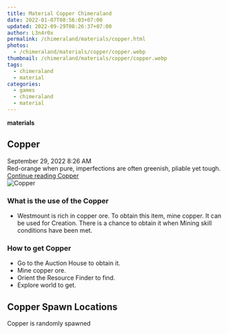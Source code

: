 ```yaml
---
title: Material Copper Chimeraland
date: 2022-01-07T08:56:03+07:00
updated: 2022-09-29T08:26:37+07:00
author: L3n4r0x
permalink: /chimeraland/materials/copper.html
photos:
  - /chimeraland/materials/copper/copper.webp
thumbnail: /chimeraland/materials/copper/copper.webp
tags:
  - chimeraland
  - material
categories:
  - games
  - chimeraland
  - material
---
```


<link
  rel="stylesheet"
  href="https://rawcdn.githack.com/dimaslanjaka/Web-Manajemen/870a349/css/bootstrap-5-3-0-alpha3-wrapper.css"
/>
<section id="bootstrap-wrapper">
  <div data-bs-theme="dark">
    <div
      class="row g-0 border rounded overflow-hidden flex-md-row mb-4 shadow-sm position-relative bg-dark text-light"
    >
      <div class="col p-4 d-flex flex-column position-static">
        <strong class="d-inline-block mb-2 text-success">materials</strong>
        <h2 class="mb-0">Copper</h2>
        <div class="mb-1 text-muted">September 29, 2022 8:26 AM</div>
        <div class="mb-2 border p-1">
          Red-orange when pure, imperfections are often greenish, pliable yet
          tough.
        </div>
        <a
          href="/chimeraland/materials/copper.html"
          class="stretched-link d-none text-primary"
          >Continue reading Copper</a
        >
      </div>
      <div class="col-auto d-none d-md-block d-lg-block">
        <img
          src="https://www.webmanajemen.com/chimeraland/materials/copper/copper.webp"
          alt="Copper"
        />
      </div>
    </div>
    <div class="row">
      <div class="col-lg-6 col-12 mb-2">
        <div class="card">
          <div class="card-body">
            <h3 class="card-title">What is the use of the Copper</h3>
            <div class="card-text">
              <ul>
                <li>
                  Westmount is rich in copper ore. To obtain this item, mine
                  copper. It can be used for Creation. There is a chance to
                  obtain it when Mining skill conditions have been met.
                </li>
              </ul>
            </div>
          </div>
        </div>
      </div>
      <div class="col-lg-6 col-12 mb-2">
        <div class="card">
          <div class="card-body">
            <h3 class="card-title">How to get Copper</h3>
            <div class="card-text">
              <ul>
                <li>Go to the Auction House to obtain it.</li>
                <li>Mine copper ore.</li>
                <li>Orient the Resource Finder to find.</li>
                <li>Explore world to get.</li>
              </ul>
            </div>
          </div>
        </div>
      </div>
      <div class="col-12 mb-2">
        <h2>Copper Spawn Locations</h2>
        <p>Copper is randomly spawned</p>
      </div>
    </div>
  </div>
</section>